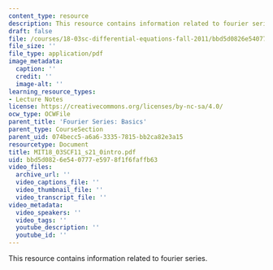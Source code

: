 ```yaml
---
content_type: resource
description: This resource contains information related to fourier series.
draft: false
file: /courses/18-03sc-differential-equations-fall-2011/bbd5d0826e540777e5978f1f6faffb63_MIT18_03SCF11_s21_0intro.pdf
file_size: ''
file_type: application/pdf
image_metadata:
  caption: ''
  credit: ''
  image-alt: ''
learning_resource_types:
- Lecture Notes
license: https://creativecommons.org/licenses/by-nc-sa/4.0/
ocw_type: OCWFile
parent_title: 'Fourier Series: Basics'
parent_type: CourseSection
parent_uid: 074becc5-a6a6-3335-7815-bb2ca82e3a15
resourcetype: Document
title: MIT18_03SCF11_s21_0intro.pdf
uid: bbd5d082-6e54-0777-e597-8f1f6faffb63
video_files:
  archive_url: ''
  video_captions_file: ''
  video_thumbnail_file: ''
  video_transcript_file: ''
video_metadata:
  video_speakers: ''
  video_tags: ''
  youtube_description: ''
  youtube_id: ''
---
```

This resource contains information related to fourier series.